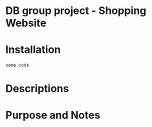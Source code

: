 # DB group project - Shopping Website

# Installation 

```bash
some code
```

# Descriptions

# Purpose and Notes

